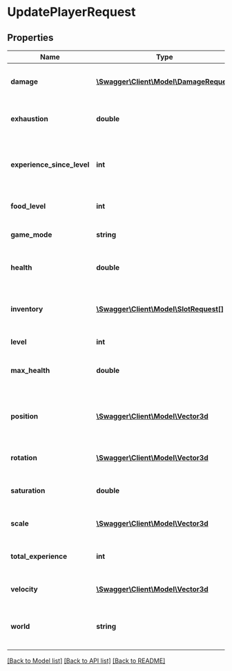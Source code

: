 # UpdatePlayerRequest

## Properties
Name | Type | Description | Notes
------------ | ------------- | ------------- | -------------
**damage** | [**\Swagger\Client\Model\DamageRequest**](DamageRequest.md) | The damage the entity will take | [optional] 
**exhaustion** | **double** | The exhaustion of the player | [optional] 
**experience_since_level** | **int** | The amount of experience gained since the last level | [optional] 
**food_level** | **int** | The food level of the player | [optional] 
**game_mode** | **string** | The game mode of the player | [optional] 
**health** | **double** | The current amount of health the player has | [optional] 
**inventory** | [**\Swagger\Client\Model\SlotRequest[]**](SlotRequest.md) | The slots in the inventory of the entity to modify | [optional] 
**level** | **int** | The player level | [optional] 
**max_health** | **double** | The maximum health of the player | [optional] 
**position** | [**\Swagger\Client\Model\Vector3d**](Vector3d.md) | The position that the entity will be moved to | [optional] 
**rotation** | [**\Swagger\Client\Model\Vector3d**](Vector3d.md) | The new rotation of the entity | [optional] 
**saturation** | **double** | The saturation of the player | [optional] 
**scale** | [**\Swagger\Client\Model\Vector3d**](Vector3d.md) | The new scale of the entity | [optional] 
**total_experience** | **int** | The total experience of the player | [optional] 
**velocity** | [**\Swagger\Client\Model\Vector3d**](Vector3d.md) | The new speed of the entity | [optional] 
**world** | **string** | The world that the entity will be moved to | [optional] 

[[Back to Model list]](../README.md#documentation-for-models) [[Back to API list]](../README.md#documentation-for-api-endpoints) [[Back to README]](../README.md)


